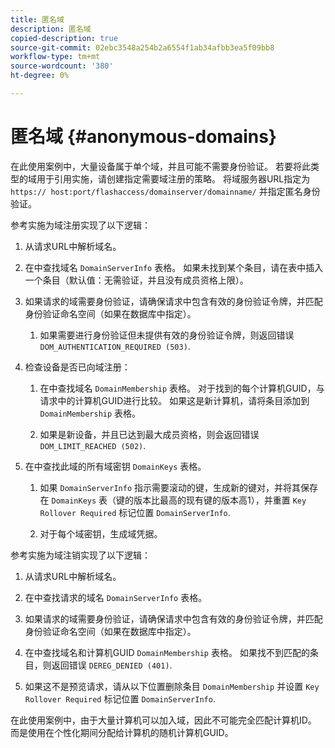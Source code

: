 ```yaml
---
title: 匿名域
description: 匿名域
copied-description: true
source-git-commit: 02ebc3548a254b2a6554f1ab34afbb3ea5f09bb8
workflow-type: tm+mt
source-wordcount: '380'
ht-degree: 0%

---
```


# 匿名域 {#anonymous-domains}

在此使用案例中，大量设备属于单个域，并且可能不需要身份验证。 若要将此类型的域用于引用实施，请创建指定需要域注册的策略。 将域服务器URL指定为 `https:// host:port/flashaccess/domainserver/domainname/` 并指定匿名身份验证。

参考实施为域注册实现了以下逻辑：

1. 从请求URL中解析域名。
1. 在中查找域名 `DomainServerInfo` 表格。 如果未找到某个条目，请在表中插入一个条目（默认值：无需验证，并且没有成员资格上限）。
1. 如果请求的域需要身份验证，请确保请求中包含有效的身份验证令牌，并匹配身份验证命名空间（如果在数据库中指定）。

   1. 如果需要进行身份验证但未提供有效的身份验证令牌，则返回错误 `DOM_AUTHENTICATION_REQUIRED (503)`.

1. 检查设备是否已向域注册：

   1. 在中查找域名 `DomainMembership` 表格。 对于找到的每个计算机GUID，与请求中的计算机GUID进行比较。 如果这是新计算机，请将条目添加到 `DomainMembership` 表格。

   1. 如果是新设备，并且已达到最大成员资格，则会返回错误 `DOM_LIMIT_REACHED (502)`.

1. 在中查找此域的所有域密钥 `DomainKeys` 表格。

   1. 如果 `DomainServerInfo` 指示需要滚动的键，生成新的键对，并将其保存在 `DomainKeys` 表（键的版本比最高的现有键的版本高1），并重置 `Key Rollover Required` 标记位置 `DomainServerInfo`.

   1. 对于每个域密钥，生成域凭据。

参考实施为域注销实现了以下逻辑：

1. 从请求URL中解析域名。
1. 在中查找请求的域名 `DomainServerInfo` 表格。
1. 如果请求的域需要身份验证，请确保请求中包含有效的身份验证令牌，并匹配身份验证命名空间（如果在数据库中指定）。
1. 在中查找域名和计算机GUID `DomainMembership` 表格。 如果找不到匹配的条目，则返回错误 `DEREG_DENIED (401)`.

1. 如果这不是预览请求，请从以下位置删除条目 `DomainMembership` 并设置 `Key Rollover Required` 标记位置 `DomainServerInfo`.

在此使用案例中，由于大量计算机可以加入域，因此不可能完全匹配计算机ID。 而是使用在个性化期间分配给计算机的随机计算机GUID。
